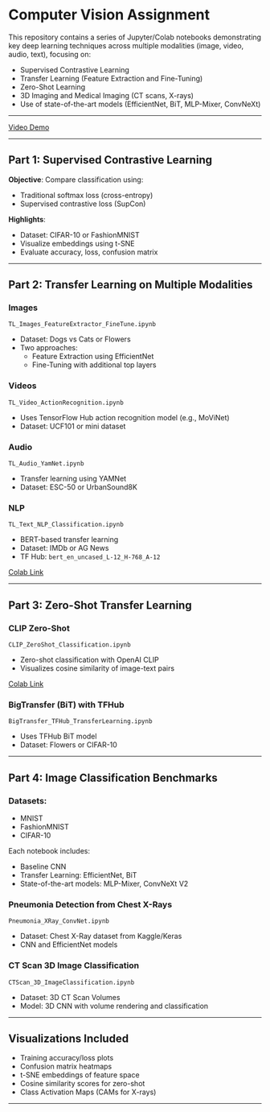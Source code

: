 # Computer Vision Assignment

This repository contains a series of Jupyter/Colab notebooks demonstrating key deep learning techniques across multiple modalities (image, video, audio, text), focusing on:

- Supervised Contrastive Learning
- Transfer Learning (Feature Extraction and Fine-Tuning)
- Zero-Shot Learning
- 3D Imaging and Medical Imaging (CT scans, X-rays)
- Use of state-of-the-art models (EfficientNet, BiT, MLP-Mixer, ConvNeXt)

---

[Video Demo](https://youtu.be/JDbQJxnPFI0)

---

## Part 1: Supervised Contrastive Learning

**Objective**: Compare classification using:
- Traditional softmax loss (cross-entropy)
- Supervised contrastive loss (SupCon)

**Highlights**:
- Dataset: CIFAR-10 or FashionMNIST
- Visualize embeddings using t-SNE
- Evaluate accuracy, loss, confusion matrix

---

## Part 2: Transfer Learning on Multiple Modalities

### Images
`TL_Images_FeatureExtractor_FineTune.ipynb`

- Dataset: Dogs vs Cats or Flowers
- Two approaches:
  - Feature Extraction using EfficientNet
  - Fine-Tuning with additional top layers

### Videos
 `TL_Video_ActionRecognition.ipynb`

- Uses TensorFlow Hub action recognition model (e.g., MoViNet)
- Dataset: UCF101 or mini dataset

### Audio
`TL_Audio_YamNet.ipynb`

- Transfer learning using YAMNet
- Dataset: ESC-50 or UrbanSound8K

### NLP
 `TL_Text_NLP_Classification.ipynb`

- BERT-based transfer learning
- Dataset: IMDb or AG News
- TF Hub: `bert_en_uncased_L-12_H-768_A-12`

[Colab Link](https://colab.research.google.com/drive/1ENr8mVmySiK7tLFewEFJR-tc4fghXyei?usp=sharing)

---

## Part 3: Zero-Shot Transfer Learning

### CLIP Zero-Shot
 `CLIP_ZeroShot_Classification.ipynb`

- Zero-shot classification with OpenAI CLIP
- Visualizes cosine similarity of image-text pairs

[Colab Link](https://colab.research.google.com/drive/17lSavgvv7fRIf94lfTB5fRh5YvLvIRcP?usp=sharing)

###  BigTransfer (BiT) with TFHub
 `BigTransfer_TFHub_TransferLearning.ipynb`

- Uses TFHub BiT model
- Dataset: Flowers or CIFAR-10

---

## Part 4: Image Classification Benchmarks

### Datasets:
- MNIST
- FashionMNIST
- CIFAR-10

Each notebook includes:
- Baseline CNN
- Transfer Learning: EfficientNet, BiT
- State-of-the-art models: MLP-Mixer, ConvNeXt V2

###  Pneumonia Detection from Chest X-Rays
 `Pneumonia_XRay_ConvNet.ipynb`

- Dataset: Chest X-Ray dataset from Kaggle/Keras
- CNN and EfficientNet models

### CT Scan 3D Image Classification
`CTScan_3D_ImageClassification.ipynb`

- Dataset: 3D CT Scan Volumes
- Model: 3D CNN with volume rendering and classification

---

## Visualizations Included

- Training accuracy/loss plots
- Confusion matrix heatmaps
- t-SNE embeddings of feature space
- Cosine similarity scores for zero-shot
- Class Activation Maps (CAMs for X-rays)

---